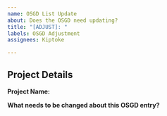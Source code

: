 ```yaml
---
name: OSGD List Update
about: Does the OSGD need updating?
title: "[ADJUST]: "
labels: OSGD Adjustment
assignees: Kiptoke

---
```


## Project Details

**Project Name:**

**What needs to be changed about this OSGD entry?**

